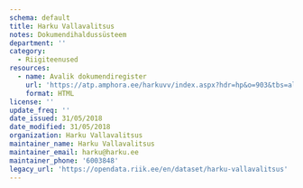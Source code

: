 ```yaml
---
schema: default
title: Harku Vallavalitsus
notes: Dokumendihaldussüsteem
department: ''
category:
  - Riigiteenused
resources:
  - name: Avalik dokumendiregister
    url: 'https://atp.amphora.ee/harkuvv/index.aspx?hdr=hp&o=903&tbs=all&o2=-1'
    format: HTML
license: ''
update_freq: ''
date_issued: 31/05/2018
date_modified: 31/05/2018
organization: Harku Vallavalitsus
maintainer_name: Harku Vallavalitsus
maintainer_email: harku@harku.ee
maintainer_phone: '6003848'
legacy_url: 'https://opendata.riik.ee/en/dataset/harku-vallavalitsus'
---
```

